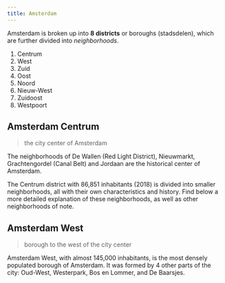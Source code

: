 ```yaml
---
title: Amsterdam
---
```


Amsterdam is broken up into **8 districts** or boroughs (stadsdelen),
which are further divided into _neighborhoods_.

1. Centrum
2. West
3. Zuid
4. Oost
5. Noord
6. Nieuw-West
7. Zuidoost
8. Westpoort

## Amsterdam Centrum

> the city center of Amsterdam

The neighborhoods of De Wallen (Red Light District), Nieuwmarkt, Grachtengordel (Canal Belt) and
Jordaan are the historical center of Amsterdam.

The Centrum district with 86,851 inhabitants (2018) is divided into smaller neighborhoods,
all with their own characteristics and history. Find below a more detailed explanation of these neighborhoods,
as well as other neighborhoods of note.

## Amsterdam West

> borough to the west of the city center

Amsterdam West, with almost 145,000 inhabitants, is the most densely populated borough of Amsterdam.
It was formed by 4 other parts of the city: Oud-West, Westerpark, Bos en Lommer, and De Baarsjes.
